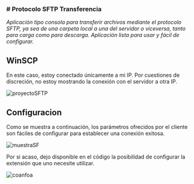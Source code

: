 <h3># Protocolo SFTP Transferencia</h3>

<em>Aplicación tipo consola para transferir archivos mediante el protocolo SFTP, ya sea de una carpeta local a una del servidor o viceversa, tanto para carga como para descarga. Aplicación lista para usar y fácil de configurar.</em>

<h2>WinSCP</h2>
<p> En este caso, estoy conectado únicamente a mi IP. Por cuestiones de discreción, no estoy mostrando la conexión con el servidor a otra IP.  </p>

![proyectoSFTP](https://github.com/Dyehuthy-mes/ProtocoloSFTPTransferencia/assets/74215999/3c52747c-a5ea-4d7d-8822-4c3979ffa63f)

<h2>Configuracion</h2>
<p> Como se muestra a continuación, los parámetros ofrecidos por el cliente son fáciles de configurar para establecer una conexión exitosa. </p>

![muestraSF](https://github.com/Dyehuthy-mes/ProtocoloSFTPTransferencia/assets/74215999/6b28641c-611a-4c3b-955a-8430bd77cd65)


<p> Por si acaso, dejo disponible en el código la posibilidad de configurar la extensión que uno necesite utilizar. </p>

![coanfoa](https://github.com/Dyehuthy-mes/ProtocoloSFTPTransferencia/assets/74215999/c726a77e-d9dc-41d4-a994-71c628b4604f)


